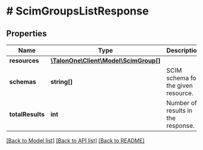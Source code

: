 # # ScimGroupsListResponse

## Properties

Name | Type | Description | Notes
------------ | ------------- | ------------- | -------------
**resources** | [**\TalonOne\Client\Model\ScimGroup[]**](ScimGroup.md) |  | 
**schemas** | **string[]** | SCIM schema for the given resource. | [optional] 
**totalResults** | **int** | Number of results in the response. | [optional] 

[[Back to Model list]](../../README.md#documentation-for-models) [[Back to API list]](../../README.md#documentation-for-api-endpoints) [[Back to README]](../../README.md)


